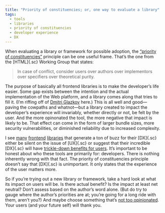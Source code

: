 ```yaml
---
title: "Priority of constituencies; or, one way to evaluate a library"
tags:
  - tools
  - libraries
  - priority of constituencies
  - developer experience
  - DX
---
```


When evaluating a library or framework for possible adoption, the [“priority of constituencies”](https://www.w3.org/TR/html-design-principles/#priority-of-constituencies) principle can be one useful frame. That’s the one from the [HTML]{.sc} Working Group that states:
> In case of conflict, consider users over authors over implementors over specifiers over theoretical purity.

The purpose of basically all frontend libraries is to make the developer’s life easier. Some gap exists between the intention and the actual implementation of the Web platform, and a library comes along that tries to fill it. (I’m riffing off of [Dmitri Glazkov](https://glazkov.com/2022/02/23/the-cost-of-opinion/) here.) This is all well and good—paving the cowpaths and whatnot—but a library created to impact the developer’s experience will invariably, whether directly or not, be felt by the user. And the more opinonated the tool, the more negative that impact is likely to be. That effect can come in the form of larger bundle sizes, more security vulnerabilities, or diminished reliability due to increased complexity.

I see [many](https://tailwindcss.com/) [frontend](https://emotion.sh/docs/introduction) [libraries](https://nextjs.org/) that generate a ton of buzz for their [DX]{.sc} either be silent on the issue of [UX]{.sc} or suggest that their incredible [DX]{.sc} will have [trickle-down benefits for users](https://infrequently.org/2018/09/the-developer-experience-bait-and-switch/). It’s important to be honest about who these tools are primarily for: developers. There is nothing inherently wrong with that fact. The priority of constituencies principle doesn’t say that [DX]{.sc} is unimportant. It only states that the experience of the user matters more.

So if you’re trying out a new library or framework, take a hard look at what its impact on users will be. Is there actual benefit? Is the impact at least net neutral? Don’t assess based on the author’s word alone. (But do try to gauge where the author’s priorities are at; you’re going for a long ride with them, aren’t you?) And maybe choose something that’s [not too opinionated](https://glazkov.com/2022/02/23/the-cost-of-opinion/). Your users (and your future self) will thank you.